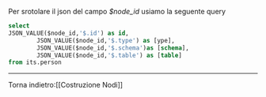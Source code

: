 
Per srotolare il json del campo *$node_id* usiamo la seguente query
```SQL
select 
JSON_VALUE($node_id,'$.id') as id,
		JSON_VALUE($node_id,'$.type') as [ype],
		JSON_VALUE($node_id,'$.schema')as [schema],
		JSON_VALUE($node_id,'$.table') as [table]
from its.person
```

---
Torna indietro:[[Costruzione Nodi]]